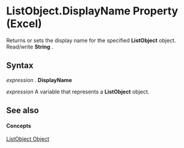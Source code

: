 
# ListObject.DisplayName Property (Excel)

Returns or sets the display name for the specified  **ListObject** object. Read/write **String** .


## Syntax

 _expression_ . **DisplayName**

 _expression_ A variable that represents a **ListObject** object.


## See also


#### Concepts


[ListObject Object](46de6c4f-8ce0-0c7d-da59-6e52f5eab612.md)
